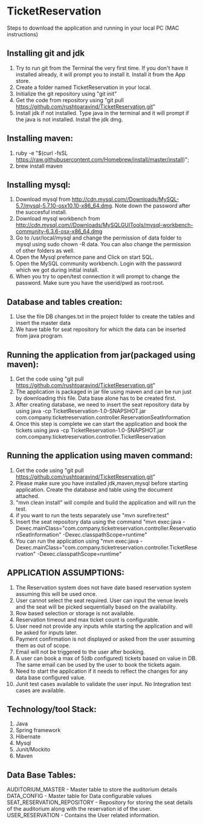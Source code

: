 # TicketReservation

Steps to download the application and running in your local PC (MAC instructions)

Installing git and jdk
------------------------
1. Try to run git from the Terminal the very first time. If you don't have it installed already, it will prompt you to install it. Install it from the App store.
2. Create a folder named TicketReservation in your local.
3. Initialize the git repository using "git init"
4. Get the code from repository using "git pull https://github.com/rushtoaravind/TicketReservation.git"
5. Install jdk if not installed. Type java in the terminal and it will prompt if the java is not installed. Install the jdk dmg.

Installing maven:
-----------------
1. ruby -e "$(curl -fsSL https://raw.githubusercontent.com/Homebrew/install/master/install)";
2. brew install maven

Installing mysql:
-----------------
1.  Download mysql from http://cdn.mysql.com//Downloads/MySQL-5.7/mysql-5.7.10-osx10.10-x86_64.dmg. Note down the password after the succesful install.
2.  Download mysql workbench from http://cdn.mysql.com//Downloads/MySQLGUITools/mysql-workbench-community-6.3.6-osx-x86_64.dmg
3.  Go to /usr/local/mysql and change the permission of data folder to mysql using sudo chown -R data. You can also change the permission of other folders as well.
4.  Open the Mysql prefernce pane and Click on start SQL.
5.  Open the MySQL community workbench. Login with the password which we got during initial install.
6.  When you try to open/test connection it will prompt to change the password. Make sure you have the userid/pwd as root:root.

Database and tables creation:
-------------------
1. Use the file DB changes.txt in the project folder to create the tables and insert the master data
2. We have table for seat repository for which the data can be inserted from java program.

Running the application from jar(packaged using maven):
--------------------------------
1. Get the code using  "git pull https://github.com/rushtoaravind/TicketReservation.git"
2. The application is packaged in jar file using maven and can be run just by downloading this file. Data base alone has to be created first.
3. After creating database, we need to insert the seat repository data by using
   java -cp TicketReservation-1.0-SNAPSHOT.jar com.company.ticketreservation.controller.ReservationSeatInformation
4. Once this step is complete we can start the application and book the tickets using
   java -cp TicketReservation-1.0-SNAPSHOT.jar com.company.ticketreservation.controller.TicketReservation

Running the application using maven command:
---------------------------------------------
1. Get the code using  "git pull https://github.com/rushtoaravind/TicketReservation.git"
2. Please make sure you have installed jdk,maven,mysql before starting application. Create the database and table using the document attached.
3. "mvn clean install" will compile and build the application and will run the test.
4. if you want to run the tests separately use "mvn surefire:test"
5. Insert the seat repository data using the command "mvn exec:java -Dexec.mainClass="com.company.ticketreservation.controller.ReservationSeatInformation" -Dexec.classpathScope=runtime"
6. You can run the application using "mvn exec:java -Dexec.mainClass="com.company.ticketreservation.controller.TicketReservation" -Dexec.classpathScope=runtime"

APPLICATION ASSUMPTIONS:
------------------------
1. The Reservation system does not have date based reservation system assuming this will be used once.
2. User cannot select the seat required. User can input the venue levels and the seat will be picked sequentially based on the availability.
3. Row based selection or storage is not available.
4. Reservation timeout and max ticket count is configurable.
5. User need not provide any inputs while starting the application and will be asked for inputs later.
6. Payment confirmation is not displayed or asked from the user assuming them as out of scope.
7. Email will not be triggered to the user after booking.
8. A user can book a max of 5(db configured) tickets based on value in DB. The same email can be used by the user to book the tickets again.
9. Need to start the application if it needs to reflect the changes for any data base configured value.
10. Junit test cases available to validate the user input. No Integration test cases are available.

Technology/tool Stack:
----------------------
1. Java
2. Spring framework
3. Hibernate
4. Mysql
5. Junit/Mockito
6. Maven

Data Base Tables:
------------------
AUDITORIUM_MASTER - Master table to store the auditorium details
DATA_CONFIG - Master table for Data configurable values
SEAT_RESERVATION_REPOSITORY - Repository for storing the seat details of the auditorium along with the reservation id of the user.
USER_RESERVATION - Contains the User related information.